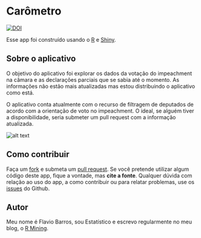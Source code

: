 Carômetro
================

[![DOI](https://zenodo.org/badge/69086309.svg)](https://zenodo.org/badge/latestdoi/69086309)

Esse app foi construído usando o
<a href="http://www.r-project.org/" target="_blank">R</a> e
<a href="http://shiny.rstudio.com/" target="_blank">Shiny</a>.

## Sobre o aplicativo

O objetivo do aplicativo foi explorar os dados da votação do impeachment
na câmara e as declarações parciais que se sabia até o momento. As
informações não estão mais atualizadas mas estou distribuindo o
aplicativo como está.

O aplicativo conta atualmente com o recurso de filtragem de deputados de
acordo com a orientação de voto no impeachment. O ideal, se alguém tiver
a disponibilidade, seria submeter um pull request com a informação
atualizada.

![alt text](data/carometro.gif)

## Como contribuir

Faça um
[fork](https://github.com/flaviobarros/carometro#fork-destination-box) e
submeta um [pull
request](https://github.com/flaviobarros/carometro/pull/new/master). Se
você pretende utilizar algum código deste app, fique a vontade, mas
**cite a fonte**. Qualquer dúvida com relação ao uso do app, a como
contribuir ou para relatar problemas, use os
[issues](https://github.com/flaviobarros/carometro/issues) do Github.

## Autor

Meu nome é Flavio Barros, sou Estatístico e escrevo regularmente no meu
blog, o [R Mining](www.rmining.com.br).
